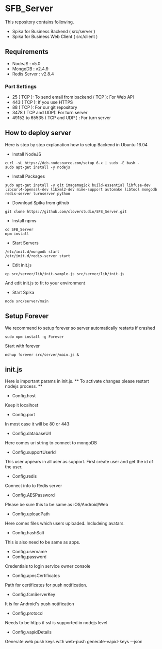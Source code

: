 # SFB_Server

This repository contains following.

- Spika for Business Backend ( src/server )
- Spika for Business Web Client ( src/client )

## Requirements

- NodeJS : v5.0
- MongoDB :  v2.4.9
- Redis Server : v2.8.4

### Port Settings
- 25 ( TCP ): To send email from backend ( TCP ): For Web API
- 443 ( TCP ): If you use HTTPS
- 88 ( TCP ): For our git repository
- 3478 ( TCP and UDP): For turn server
- 49152 to 65535 ( TCP and UDP ) : For turn server

## How to deploy server 

Here is step by step explanation how to setup Backend in Ubuntu 16.04

- Install NodeJS
```
curl -sL https://deb.nodesource.com/setup_6.x | sudo -E bash -
sudo apt-get install -y nodejs
```

- Install Packages
```
sudo apt-get install -y git imagemagick build-essential libfuse-dev libcurl4-openssl-dev libxml2-dev mime-support automake libtool mongodb redis-server turnserver python
```

- Download Spika from github
```
git clone https://github.com/cloverstudio/SFB_Server.git
```

- Install npms
```
cd SFB_Server
npm install
```

- Start Servers
```
/etc/init.d/mongodb start
/etc/init.d/redis-server start
```

- Edit init.js
```
cp src/server/lib/init-sample.js src/server/lib/init.js
```
And edit init.js to fit to your environment

- Start Spika
```
node src/server/main
```

## Setup Forever

We recommend to setup forever so server automatically restarts if crashed

```
sudo npm install -g Forever
```

Start with forever
```
nohup forever src/server/main.js &
```

## init.js

Here is important params in init.js.
** To activate changes please restart nodejs process. **

- Config.host

Keep it localhost

- Config.port

In most case it will be 80 or 443

- Config.databaseUrl

Here comes uri string to connect to mongoDB

- Config.supportUserId

This user appears in all user as support. First create user and get the id of the user.

- Config.redis

Connect info to Redis server

- Config.AESPassword

Please be sure this to be same as iOS/Android/Web

- Config.uploadPath

Here comes files which users uploaded. Includeing avatars.

- Config.hashSalt

This is also need to be same as apps.

- Config.username
- Config.password

Credentials to login service owner console

- Config.apnsCertificates

Path for certificates for push notification.

- Config.fcmServerKey

It is for Android's push notification

- Config.protocol

Needs to be https if ssl is supported in nodejs level

- Config.vapidDetails

Generate web push keys with web-push generate-vapid-keys --json
